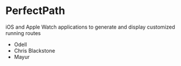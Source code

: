 # PerfectPath

iOS and Apple Watch applications to generate and display customized running routes

- Odell
- Chris Blackstone
- Mayur
